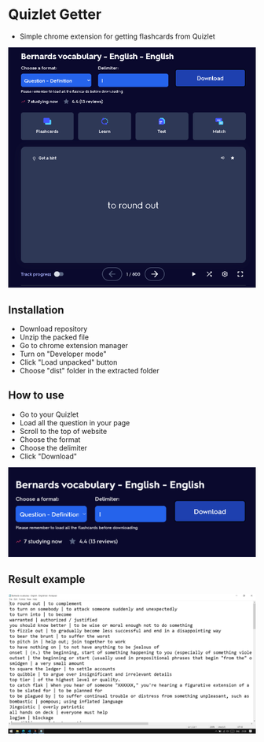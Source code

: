 # Quizlet Getter

- Simple chrome extension for getting flashcards from Quizlet

![](images/demo2.png)

## Installation

- Download repository
- Unzip the packed file
- Go to chrome extension manager
- Turn on "Developer mode"
- Click "Load unpacked" button
- Choose "dist" folder in the extracted folder

## How to use

- Go to your Quizlet
- Load all the question in your page
- Scroll to the top of website
- Choose the format
- Choose the delimiter
- Click "Download"

![](images/demo1.png)

## Result example

![](images/demo3.png)
